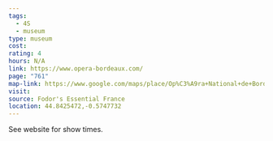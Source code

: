```yaml
---
tags:
  - 4S
  - museum
type: museum
cost: 
rating: 4
hours: N/A
link: https://www.opera-bordeaux.com/
page: "761"
map-link: https://www.google.com/maps/place/Op%C3%A9ra+National+de+Bordeaux+-+Grand-Th%C3%A9%C3%A2tre/@44.8425946,-0.5767738,17z/data=!3m2!4b1!5s0xd5527da64d0b0ef:0x5da223205a3462c6!4m6!3m5!1s0xd5527da44cfc085:0x753333f9128100e1!8m2!3d44.8425908!4d-0.5741989!16zL20vMGRkcjhr?entry=ttu&g_ep=EgoyMDI0MTAxMy4wIKXMDSoASAFQAw%3D%3D
visit: 
source: Fodor's Essential France
location: 44.8425472,-0.5747732
---
```

See website for show times.